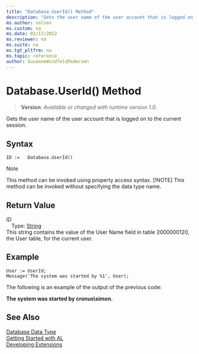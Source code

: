 ```yaml
---
title: "Database.UserId() Method"
description: "Gets the user name of the user account that is logged on to the current session."
ms.author: solsen
ms.custom: na
ms.date: 03/17/2022
ms.reviewer: na
ms.suite: na
ms.tgt_pltfrm: na
ms.topic: reference
author: SusanneWindfeldPedersen
---
```

[//]: # (START>DO_NOT_EDIT)
[//]: # (IMPORTANT:Do not edit any of the content between here and the END>DO_NOT_EDIT.)
[//]: # (Any modifications should be made in the .xml files in the ModernDev repo.)
# Database.UserId() Method
> **Version**: _Available or changed with runtime version 1.0._

Gets the user name of the user account that is logged on to the current session.


## Syntax
```AL
ID :=   Database.UserId()
```
> [!NOTE]
> This method can be invoked using property access syntax.
> [!NOTE]
> This method can be invoked without specifying the data type name.

## Return Value
*ID*  
&emsp;Type: [String](../text/text-data-type.md)  
This string contains the value of the User Name field in table 2000000120, the User table, for the current user.


[//]: # (IMPORTANT: END>DO_NOT_EDIT)

## Example

```al
User := UserId;  
Message('The system was started by %1', User);  
```
The following is an example of the output of the previous code:

**The system was started by cronus\simon.**

## See Also

[Database Data Type](database-data-type.md)  
[Getting Started with AL](../../devenv-get-started.md)  
[Developing Extensions](../../devenv-dev-overview.md)